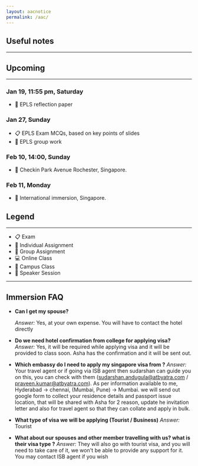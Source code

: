 ```yaml
---
layout: aacnotice
permalink: /aac/
---
```


## Useful notes

----

## Upcoming

----

### Jan 19, 11:55 pm, Saturday
* :bust_in_silhouette: EPLS reflection paper

### Jan 27, Sunday
* :clipboard: EPLS Exam MCQs, based on key points of slides
* :busts_in_silhouette: EPLS group work

### Feb 10, 14:00, Sunday
* :school: Checkin Park Avenue Rochester, Singapore.

### Feb 11, Monday
* :school: International immersion, Singapore.


## Legend

----
* :clipboard: Exam
* :bust_in_silhouette: Individual Assignment
* :busts_in_silhouette: Group Assignment
* :computer: Online Class
* :school: Campus Class
* :microphone: Speaker Session

-----
## Immersion FAQ

- **Can I get my spouse?**
  
  *Answer:* Yes, at your own expense. You will have to contact the hotel directly

- **Do we need hotel confirmation from college for applying visa?**
  *Answer:* Yes, it will be required while applying visa and it will be provided to class soon. Asha has the confirmation and it will be sent out.

 - **Which embassy do I need to apply my singapore visa from ?**
  *Answer:*  Your travel agent or if going via ISB agent then sudarshan can guide you on this, you can check with them (sudarshan.andugula@atbyatra.com / praveen.kumar@atbyatra.com). As per information available to me, Hyderabad -> chennai, (Mumbai, Pune) -> Mumbai. we will send out google form to collect your residence details and passport issue location, that will be shared with Asha for 2 reason, update he invitation letter and also for travel agent so that they can collate and apply in bulk.

- **What type of visa we will be applying (Tourist / Business)**
  *Answer:*  Tourist

 - **What about our spouses and other member travelling with us? what is their visa type ?**
 *Answer:*  They will also go with tourist visa, and you will need to take care of it, we won't be able to provide any support for it. You may contact ISB agent if you wish
